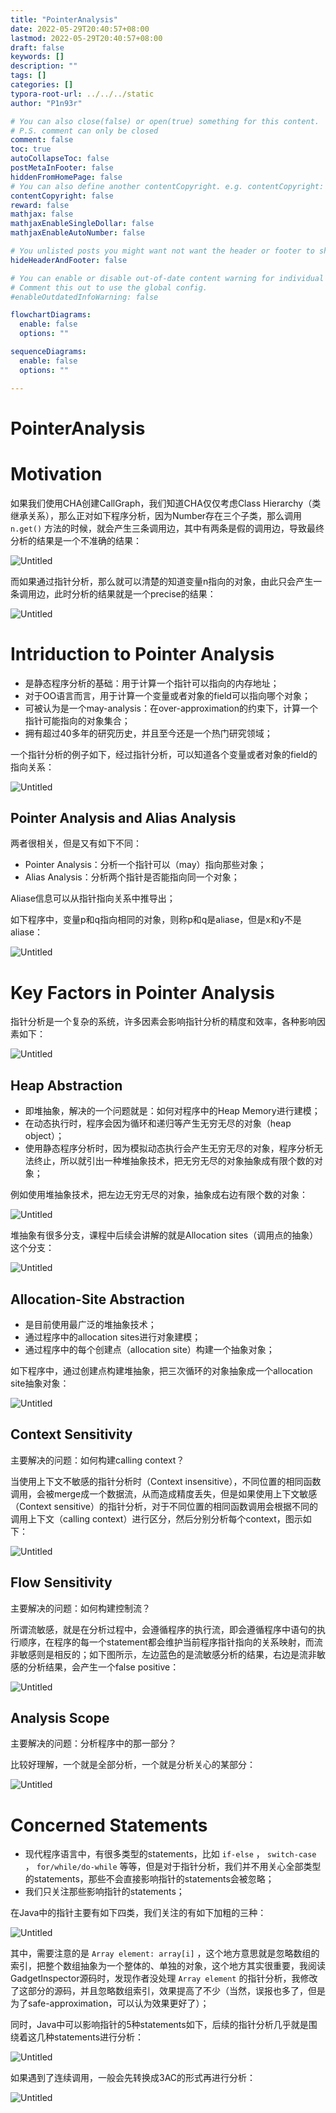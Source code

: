 ```yaml
---
title: "PointerAnalysis"
date: 2022-05-29T20:40:57+08:00
lastmod: 2022-05-29T20:40:57+08:00
draft: false
keywords: []
description: ""
tags: []
categories: []
typora-root-url: ../../../static
author: "P1n93r"

# You can also close(false) or open(true) something for this content.
# P.S. comment can only be closed
comment: false
toc: true
autoCollapseToc: false
postMetaInFooter: false
hiddenFromHomePage: false
# You can also define another contentCopyright. e.g. contentCopyright: "This is another copyright."
contentCopyright: false
reward: false
mathjax: false
mathjaxEnableSingleDollar: false
mathjaxEnableAutoNumber: false

# You unlisted posts you might want not want the header or footer to show
hideHeaderAndFooter: false

# You can enable or disable out-of-date content warning for individual post.
# Comment this out to use the global config.
#enableOutdatedInfoWarning: false

flowchartDiagrams:
  enable: false
  options: ""

sequenceDiagrams: 
  enable: false
  options: ""

---
```


# PointerAnalysis

# Motivation

如果我们使用CHA创建CallGraph，我们知道CHA仅仅考虑Class Hierarchy（类继承关系），那么正对如下程序分析，因为Number存在三个子类，那么调用 `n.get()` 方法的时候，就会产生三条调用边，其中有两条是假的调用边，导致最终分析的结果是一个不准确的结果：

![Untitled](/media/Untitled-3828124.png)

而如果通过指针分析，那么就可以清楚的知道变量n指向的对象，由此只会产生一条调用边，此时分析的结果就是一个precise的结果：

![Untitled](/media/Untitled-1-3828124.png)

# Intriduction to Pointer Analysis

- 是静态程序分析的基础：用于计算一个指针可以指向的内存地址；
- 对于OO语言而言，用于计算一个变量或者对象的field可以指向哪个对象；
- 可被认为是一个may-analysis：在over-approximation的约束下，计算一个指针可能指向的对象集合；
- 拥有超过40多年的研究历史，并且至今还是一个热门研究领域；

一个指针分析的例子如下，经过指针分析，可以知道各个变量或者对象的field的指向关系：

![Untitled](/media/Untitled-2-3828124.png)

## Pointer Analysis and Alias Analysis

两者很相关，但是又有如下不同：

- Pointer Analysis：分析一个指针可以（may）指向那些对象；
- Alias Analysis：分析两个指针是否能指向同一个对象；

Aliase信息可以从指针指向关系中推导出；

如下程序中，变量p和q指向相同的对象，则称p和q是aliase，但是x和y不是aliase：

![Untitled](/media/Untitled-3-3828124.png)

# Key Factors in Pointer Analysis

指针分析是一个复杂的系统，许多因素会影响指针分析的精度和效率，各种影响因素如下：

![Untitled](/media/Untitled-4-3828124.png)

## Heap Abstraction

- 即堆抽象，解决的一个问题就是：如何对程序中的Heap Memory进行建模；
- 在动态执行时，程序会因为循环和递归等产生无穷无尽的对象（heap object）；
- 使用静态程序分析时，因为模拟动态执行会产生无穷无尽的对象，程序分析无法终止，所以就引出一种堆抽象技术，把无穷无尽的对象抽象成有限个数的对象；

例如使用堆抽象技术，把左边无穷无尽的对象，抽象成右边有限个数的对象：

![Untitled](/media/Untitled-5-3828124.png)

堆抽象有很多分支，课程中后续会讲解的就是Allocation sites（调用点的抽象）这个分支：

![Untitled](/media/Untitled-6-3828124.png)

## Allocation-Site Abstraction

- 是目前使用最广泛的堆抽象技术；
- 通过程序中的allocation sites进行对象建模；
- 通过程序中的每个创建点（allocation site）构建一个抽象对象；

如下程序中，通过创建点构建堆抽象，把三次循环的对象抽象成一个allocation site抽象对象：

![Untitled](/media/Untitled-7-3828124.png)

## Context Sensitivity

主要解决的问题：如何构建calling context？

当使用上下文不敏感的指针分析时（Context insensitive），不同位置的相同函数调用，会被merge成一个数据流，从而造成精度丢失，但是如果使用上下文敏感（Context sensitive）的指针分析，对于不同位置的相同函数调用会根据不同的调用上下文（calling context）进行区分，然后分别分析每个context，图示如下：

![Untitled](/media/Untitled-8.png)

## Flow Sensitivity

主要解决的问题：如何构建控制流？

所谓流敏感，就是在分析过程中，会遵循程序的执行流，即会遵循程序中语句的执行顺序，在程序的每一个statement都会维护当前程序指针指向的关系映射，而流非敏感则是相反的；如下图所示，左边蓝色的是流敏感分析的结果，右边是流非敏感的分析结果，会产生一个false positive：

![Untitled](/media/Untitled-9.png)

## Analysis Scope

主要解决的问题：分析程序中的那一部分？

比较好理解，一个就是全部分析，一个就是分析关心的某部分：

![Untitled](/media/Untitled-10.png)

# Concerned Statements

- 现代程序语言中，有很多类型的statements，比如 `if-else` ， `switch-case` ， `for/while/do-while` 等等，但是对于指针分析，我们并不用关心全部类型的statements，那些不会直接影响指针的statements会被忽略；
- 我们只关注那些影响指针的statements；

在Java中的指针主要有如下四类，我们关注的有如下加粗的三种：

![Untitled](/media/Untitled-11.png)

其中，需要注意的是 `Array element: array[i]` ，这个地方意思就是忽略数组的索引，把整个数组抽象为一个整体的、单独的对象，这个地方其实很重要，我阅读GadgetInspector源码时，发现作者没处理 `Array element` 的指针分析，我修改了这部分的源码，并且忽略数组索引，效果提高了不少（当然，误报也多了，但是为了safe-approximation，可以认为效果更好了）；

同时，Java中可以影响指针的5种statements如下，后续的指针分析几乎就是围绕着这几种statements进行分析：

![Untitled](/media/Untitled-12.png)

如果遇到了连续调用，一般会先转换成3AC的形式再进行分析：

![Untitled](/media/Untitled-13.png)
